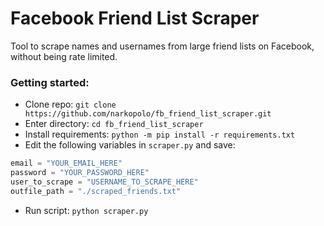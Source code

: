 # Facebook Friend List Scraper
Tool to scrape names and usernames from large friend lists on Facebook, without being rate limited.

### Getting started:
* Clone repo: `git clone https://github.com/narkopolo/fb_friend_list_scraper.git`
* Enter directory: `cd fb_friend_list_scraper`
* Install requirements:
`python -m pip install -r requirements.txt`
* Edit the following variables in `scraper.py` and save:
```python
email = "YOUR_EMAIL_HERE"
password = "YOUR_PASSWORD_HERE"
user_to_scrape = "USERNAME_TO_SCRAPE_HERE"
outfile_path = "./scraped_friends.txt"
```
* Run script: `python scraper.py`
